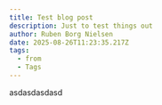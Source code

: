 ```yaml
---
title: Test blog post
description: Just to test things out
author: Ruben Borg Nielsen
date: 2025-08-26T11:23:35.217Z
tags:
  - from
  - Tags
---
```

a﻿sdasdasdasd